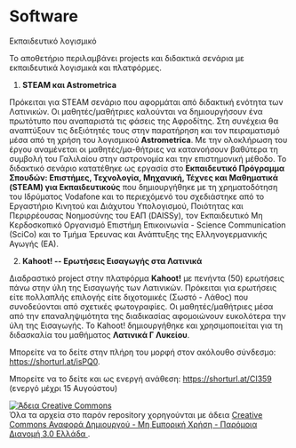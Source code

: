 # Software
Εκπαιδευτικό λογισμικό

Το αποθετήριο περιλαμβάνει projects και διδακτικά σενάρια με εκπαιδευτικά λογισμικά και πλατφόρμες.

1. **STEAM και Astrometrica**

Πρόκειται για STEAM σενάριο που αφορμάται από διδακτική ενότητα των Λατινικών. Οι μαθητές/μαθήτριες καλούνται να δημιουργήσουν ένα πρωτότυπο που αναπαριστά τις φάσεις της Αφροδίτης. Στη συνέχεια θα αναπτύξουν τις δεξιότητές τους στην παρατήρηση και τον πειραματισμό μέσα από τη χρήση του λογισμικού **Astrometrica**.  Με την ολοκλήρωση του έργου αναμένεται οι μαθητές/μα-θήτριες να κατανοήσουν βαθύτερα τη συμβολή του Γαλιλαίου στην αστρονομία και την επιστημονική μέθοδο. Το διδακτικό σενάριο κατατέθηκε ως εργασία στο **Εκπαιδευτικό Πρόγραμμα Σπουδών: Επιστήμες, Τεχνολογία, Μηχανική, Τέχνες και Μαθηματικά (STEAM) για Εκπαιδευτικούς** που δημιουργήθηκε με τη χρηματοδότηση του Ιδρύματος Vodafone και το περιεχόμενό του σχεδιάστηκε από το Εργαστήριο Κινητού και Διάχυτου Υπολογισμού, Ποιότητας και Περιρρέουσας Νοημοσύνης του ΕΑΠ (DAISSy), τον Εκπαιδευτικό Μη Κερδοσκοπικό Οργανισμό Επιστήμη Επικοινωνία - Science Communication (SciCo) και το Τμήμα Έρευνας και Ανάπτυξης της Ελληνογερμανικής Αγωγής (ΕΑ).

2. **Kahoot! -- Ερωτήσεις Εισαγωγής στα Λατινικά**

Διαδραστικό project  στην πλατφόρμα **Kahoot!** με πενήντα (50) ερωτήσεις πάνω στην ύλη της Εισαγωγής των Λατινικών. Πρόκειται για ερωτήσεις είτε πολλαπλής επιλογής είτε διχοτομικές (Σωστό - Λάθος) που συνοδεύονται από σχετικές φωτογραφίες. Οι μαθητές/μαθήτριες μέσα από την επαναληψιμότητα της διαδικασίας αφομοιώνουν ευκολότερα την ύλη της Εισαγωγής. To  Kahoot! δημιουργήθηκε και χρησιμοποιείται για τη διδασκαλία του μαθήματος **Λατινικά Γ Λυκείου**.

Μπορείτε να το δείτε στην πλήρη του μορφή στον ακόλουθο σύνδεσμο: <https://shorturl.at/isPQ0>.

Μπορείτε να το δείτε και ως ενεργή ανάθεση: <https://shorturl.at/CI359> (ενεργό μέχρι 15 Αυγούστου)

<a rel="license" href="http://creativecommons.org/licenses/by-nc-sa/3.0/gr/"><img alt="Άδεια Creative Commons" style="border-width:0" src="https://i.creativecommons.org/l/by-nc-sa/3.0/gr/88x31.png" /></a><br />Όλα τα αρχεία στο παρόν repository χορηγούνται με άδεια <a rel="license" href="http://creativecommons.org/licenses/by-nc-sa/3.0/gr/">Creative Commons Αναφορά Δημιουργού - Μη Εμπορική Χρήση - Παρόμοια Διανομή 3.0 Ελλάδα </a>.
